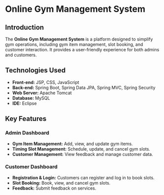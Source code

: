 # Online Gym Management System

## Introduction
The **Online Gym Management System** is a platform designed to simplify gym operations, including gym item management, slot booking, and customer interaction. It provides a user-friendly experience for both admins and customers.

## Technologies Used
- **Front-end:** JSP, CSS, JavaScript
- **Back-end:** Spring Boot, Spring Data JPA, Spring MVC, Spring Security
- **Web Server:** Apache Tomcat
- **Database:** MySQL
- **IDE:** Eclipse

## Key Features

### Admin Dashboard
- **Gym Item Management:** Add, view, and update gym items.
- **Timing Slot Management:** Schedule, update, and cancel gym slots.
- **Customer Management:** View feedback and manage customer data.

### Customer Dashboard
- **Registration & Login:** Customers can register and log in to book slots.
- **Slot Booking:** Book, view, and cancel gym slots.
- **Feedback:** Submit feedback on services.
